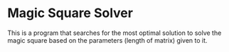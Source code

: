 # Magic Square Solver
This is a program that searches for the most optimal solution to solve the magic square based on the parameters (length of matrix) given to it.
